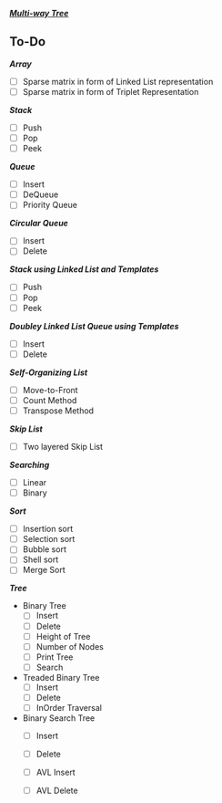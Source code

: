 
[**_Multi-way Tree_**](http://faculty.cs.niu.edu/~freedman/340/340notes/340multi.htm)


## To-Do

**_Array_**
- [ ] Sparse matrix in form of Linked List representation
- [ ] Sparse matrix in form of Triplet Representation

**_Stack_**
- [ ] Push
- [ ] Pop
- [ ] Peek

**_Queue_**
- [ ] Insert
- [ ] DeQueue
- [ ] Priority Queue

**_Circular Queue_**
- [ ] Insert
- [ ] Delete

**_Stack using Linked List and Templates_**
- [ ] Push
- [ ] Pop
- [ ] Peek

**_Doubley Linked List Queue using Templates_**
- [ ] Insert
- [ ] Delete

**_Self-Organizing List_**
- [ ] Move-to-Front
- [ ] Count Method
- [ ] Transpose Method

**_Skip List_**
- [ ] Two layered Skip List

**_Searching_**
- [ ] Linear
- [ ] Binary

**_Sort_**
- [ ] Insertion sort
- [ ] Selection sort
- [ ] Bubble sort
- [ ] Shell sort
- [ ] Merge Sort

**_Tree_**
 - Binary Tree 
   - [ ] Insert
   - [ ] Delete
   - [ ] Height of Tree
   - [ ] Number of Nodes
   - [ ] Print Tree
   - [ ] Search
 - Treaded Binary Tree
   - [ ] Insert
   - [ ] Delete
   - [ ] InOrder Traversal 
 - Binary Search Tree 
   - [ ] Insert
   - [ ] Delete
   - [ ] AVL Insert
   - [ ] AVL Delete


